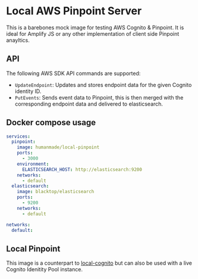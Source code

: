Local AWS Pinpoint Server
========================

This is a barebones mock image for testing AWS Cognito & Pinpoint. It is ideal for Amplify JS or any other implementation of client side Pinpoint anayltics.

## API

The following AWS SDK API commands are supported:

- `UpdateEndpoint`: Updates and stores endpoint data for the given Cognito identity ID.
- `PutEvents`: Sends event data to Pinpoint, this is then merged with the corresponding endpoint data and delivered to elasticsearch.

## Docker compose usage

```yaml
services:
  pinpoint:
    image: humanmade/local-pinpoint
    ports:
      - 3000
    environment:
      ELASTICSEARCH_HOST: http://elasticsearch:9200
    networks:
      - default
  elasticsearch:
    image: blacktop/elasticsearch
    ports:
      - 9200
    networks:
      - default

networks:
  default:
```
      
## Local Pinpoint

This image is a counterpart to [local-cognito](https://github.com/humanmade/local-cognito) but can also be used with a live Cognito Idenitity Pool instance.
